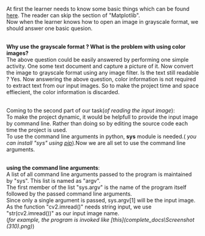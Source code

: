 At first the learner needs to know some basic things which can be found [here](https://docs.opencv.org/3.1.0/dc/d2e/tutorial_py_image_display.html). The reader can skip the section of "Matplotlib".<br />
Now when the learner knows how to open an image in grayscale format, we should answer one basic quesion.<br /><br />

<b>Why use the grayscale format ? What is the problem with using color images?</b><br />
The above question could be easily answered by performing one simple activity. One some text document and capture a picture of it. Now convert the image to grayscale format using any image filter. Is the text still readable ? Yes. Now answering the above question, color information is not required to extract text from our input images. So to make the project time and space effiecient, the color information is discarded.<br /><br />

Coming to the second part of our task(<i>of reading the input image</i>):<br />
To make the project dynamic, it would be helpfull to provide the input image by command line. Rather than doing so by editing the source code each time the project is used.<br />
To use the command line arguments in python, <b>sys</b> module is needed.(<i> you can install "sys" using [pip](https://packaging.python.org/tutorials/installing-packages/)</i>).Now we are all set to use the command line arguments.<br /><br />

<b>using the command line arguments</b>:<br />
A list of all command line arguments passed to the program is maintained by "sys". This list is named as "argv".<br />
The first member of the list "sys.argv" is the name of the program itself followed by the passed command line arguments.<br />
Since only a single argument is passed, sys.argv[1] will be the input image. As the function "cv2.imread()" needs string input, we use "str(cv2.imread())" as our input image name.<br />
(<i>for example, the program is invoked like [this](complete_docs\Screenshot (310).png)</i>) 

  